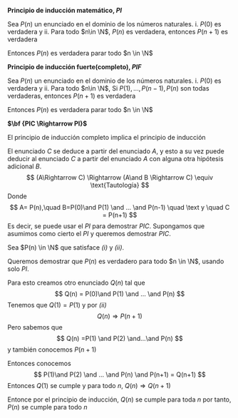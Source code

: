 **Principio de inducción matemático, $PI$**

Sea $P(n)$ un enunciado en el dominio de los números naturales.
	i. $P(0)$ es verdadera y 
	ii. Para todo $n\in \N$, $P(n)$ es verdadera, entonces $P(n+1)$ es verdadera  

Entonces $P(n)$ es verdadera parar todo $n \in \N$

**Principio de inducción fuerte(completo), $PIF$**

Sea $P(n)$ un enunciado en el dominio de los números naturales.
	i. $P(0)$ es verdadera y 
	ii. Para todo $n\in \N$, Si $P(1),...,P(n-1),P(n)$ son todas verdaderas, entonces $P(n+1)$ es verdadera  

Entonces $P(n)$ es verdadera parar todo $n \in \N$ 

**$\bf {PIC \Rightarrow PI}$**

El principio de inducción completo implica el principio de inducción 

El enunciado $C$ se deduce a partir del enunciado $A$, y esto a su vez puede deducir al enunciado $C$ a partir del enunciado $A$ con alguna otra hipótesis adicional $B$.
$$
(A\Rightarrow C) \Rightarrow (A\and B \Rightarrow C) \equiv \text{Tautología}
$$
 Donde 
$$
A= P(n),\quad B=P(0)\and P(1) \and ... \and P(n-1) \quad \text y \quad C = P(n+1)
$$
Es decir, se puede usar el $PI$ para demostrar $PIC$. Supongamos que asumimos como cierto el $PI$ y queremos demostrar $PIC$. 

Sea $P(n) \in \N$ que satisface *(i)* y *(ii)*.

Queremos demostrar que $P(n)$ es verdadero para todo $n \in \N$, usando solo $PI$.

Para esto creamos otro enunciado $Q(n)$ tal que
$$
Q(n) = P(0)\and P(1) \and ... \and P(n)
$$
 Tenemos que $Q(1) = P(1)$ y por *(ii)* 
$$
Q(n) \Rightarrow P(n+1)
$$
Pero sabemos que 
$$
Q(n) =P(1) \and P(2) \and...\and P(n)
$$
y también conocemos $P(n+1)$

Entonces conocemos 
$$
P(1)\and P(2) \and ... \and P(n) \and P(n+1) = Q(n+1)
$$
Entonces $Q(1)$ se cumple y para todo $n$, $Q(n) \Rightarrow Q(n+1)$

Entonce por el principio de inducción, $Q(n)$ se cumple para toda $n$ por tanto, $P(n)$ se cumple para todo $n$ 

